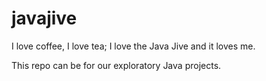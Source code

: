 javajive
========

I love coffee, I love tea; I love the Java Jive and it loves me.

This repo can be for our exploratory Java projects.
